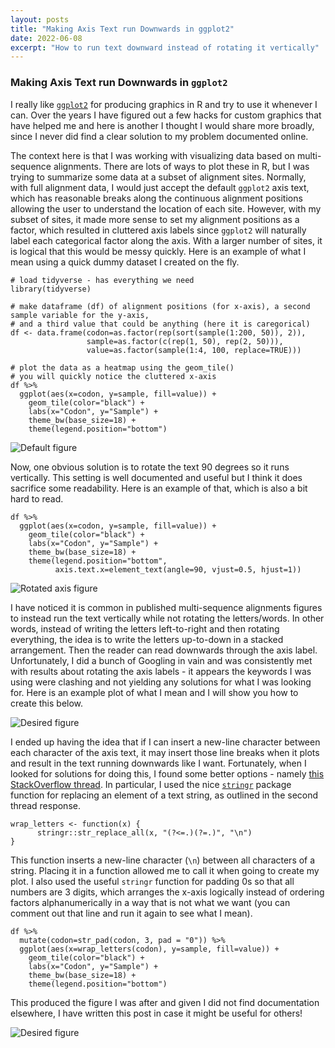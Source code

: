 ```yaml
---
layout: posts
title: "Making Axis Text run Downwards in ggplot2"
date: 2022-06-08
excerpt: "How to run text downward instead of rotating it vertically"
---
```


### Making Axis Text run Downwards in `ggplot2`

I really like [`ggplot2`](https://ggplot2.tidyverse.org/) for producing graphics in R and try to use it whenever I can. Over the years I have figured out a few hacks for custom graphics that have helped me and here is another I thought I would share more broadly, since I never did find a clear solution to my problem documented online.

The context here is that I was working with visualizing data based on multi-sequence alignments. There are lots of ways to plot these in R, but I was trying to summarize some data at a subset of alignment sites. Normally, with full alignment data, I would just accept the default `ggplot2` axis text, which has reasonable breaks along the continuous alignment positions allowing the user to understand the location of each site. However, with my subset of sites, it made more sense to set my alignment positions as a factor, which resulted in cluttered axis labels since `ggplot2` will naturally label each categorical factor along the axis. With a larger number of sites, it is logical that this would be messy quickly. Here is an example of what I mean using a quick dummy dataset I created on the fly.

```
# load tidyverse - has everything we need
library(tidyverse)

# make dataframe (df) of alignment positions (for x-axis), a second sample variable for the y-axis, 
# and a third value that could be anything (here it is caregorical)
df <- data.frame(codon=as.factor(rep(sort(sample(1:200, 50)), 2)),
                 sample=as.factor(c(rep(1, 50), rep(2, 50))),
                 value=as.factor(sample(1:4, 100, replace=TRUE)))

# plot the data as a heatmap using the geom_tile()
# you will quickly notice the cluttered x-axis
df %>%
  ggplot(aes(x=codon, y=sample, fill=value)) +
    geom_tile(color="black") +
    labs(x="Codon", y="Sample") +
    theme_bw(base_size=18) +
    theme(legend.position="bottom")
```

![Default figure](https://github.com/darencard/darencard.github.io/raw/master/assets/images/blog/downward_xaxis_labels_default_plot.png)

Now, one obvious solution is to rotate the text 90 degrees so it runs vertically. This setting is well documented and useful but I think it does sacrifice some readability. Here is an example of that, which is also a bit hard to read.

```
df %>%
  ggplot(aes(x=codon, y=sample, fill=value)) +
    geom_tile(color="black") +
    labs(x="Codon", y="Sample") +
    theme_bw(base_size=18) +
    theme(legend.position="bottom",
          axis.text.x=element_text(angle=90, vjust=0.5, hjust=1))
```

![Rotated axis figure](https://github.com/darencard/darencard.github.io/raw/master/assets/images/blog/downward_xaxis_labels_rotated_plot.png)

I have noticed it is common in published multi-sequence alignments figures to instead run the text vertically while not rotating the letters/words. In other words, instead of writing the letters left-to-right and then rotating everything, the idea is to write the letters up-to-down in a stacked arrangement. Then the reader can read downwards through the axis label. Unfortunately, I did a bunch of Googling in vain and was consistently met with results about rotating the axis labels - it appears the keywords I was using were clashing and not yielding any solutions for what I was looking for. Here is an example plot of what I mean and I will show you how to create this below.

![Desired figure](https://github.com/darencard/darencard.github.io/raw/master/assets/images/blog/downward_xaxis_labels_desired_plot.png)

I ended up having the idea that if I can insert a new-line character between each character of the axis text, it may insert those line breaks when it plots and result in the text running downwards like I want. Fortunately, when I looked for solutions for doing this, I found some better options - namely [this StackOverflow thread](https://stackoverflow.com/questions/67428819/create-a-function-that-insert-a-line-break-between-every-letter-of-a-character-v). In particular, I used the nice [`stringr`](https://stringr.tidyverse.org/) package function for replacing an element of a text string, as outlined in the second thread response.

```
wrap_letters <- function(x) {
      stringr::str_replace_all(x, "(?<=.)(?=.)", "\n")
}
```

This function inserts a new-line character (`\n`) between all characters of a string. Placing it in a function allowed me to call it when going to create my plot. I also used the useful `stringr` function for padding 0s so that all numbers are 3 digits, which arranges the x-axis logically instead of ordering factors alphanumerically in a way that is not what we want (you can comment out that line and run it again to see what I mean).

```
df %>%
  mutate(codon=str_pad(codon, 3, pad = "0")) %>% 
  ggplot(aes(x=wrap_letters(codon), y=sample, fill=value)) +
    geom_tile(color="black") +
    labs(x="Codon", y="Sample") +
    theme_bw(base_size=18) +
    theme(legend.position="bottom")
```

This produced the figure I was after and given I did not find documentation elsewhere, I have written this post in case it might be useful for others!

![Desired figure](https://github.com/darencard/darencard.github.io/raw/master/assets/images/blog/downward_xaxis_labels_desired_plot.png)
